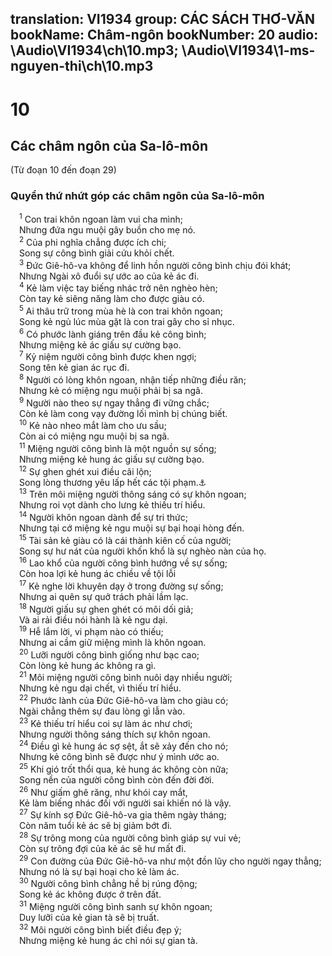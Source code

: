 translation: VI1934
group: CÁC SÁCH THƠ-VĂN
bookName: Châm-ngôn 
bookNumber: 20
audio: \Audio\VI1934\ch\10.mp3; \Audio\VI1934\1-ms-nguyen-thi\ch\10.mp3
-------

<div class="title"><h1>10</h1><h2>Các châm ngôn của Sa-lô-môn</h2><p>(Từ đoạn 10 đến đoạn 29)</p><h3>Quyển thứ nhứt góp các châm ngôn của Sa-lô-môn</h3></div>
<span class="verse ch_10_1"> <sup>1</sup> Con trai khôn ngoan làm vui cha mình; <br/> Nhưng đứa ngu muội gây buồn cho mẹ nó. <br/></span>
<span class="verse ch_10_2"> <sup>2</sup> Của phi nghĩa chẳng được ích chi; <br/> Song sự công bình giải cứu khỏi chết. <br/></span>
<span class="verse ch_10_3"> <sup>3</sup> Đức Giê-hô-va không để linh hồn người công bình chịu đói khát; <br/> Nhưng Ngài xô đuổi sự ước ao của kẻ ác đi. <br/></span>
<span class="verse ch_10_4"> <sup>4</sup> Kẻ làm việc tay biếng nhác trở nên nghèo hèn; <br/> Còn tay kẻ siêng năng làm cho được giàu có. <br/></span>
<span class="verse ch_10_5"> <sup>5</sup> Ai thâu trữ trong mùa hè là con trai khôn ngoan; <br/> Song kẻ ngủ lúc mùa gặt là con trai gây cho sỉ nhục. <br/></span>
<span class="verse ch_10_6"> <sup>6</sup> Có phước lành giáng trên đầu kẻ công bình; <br/> Nhưng miệng kẻ ác giấu sự cường bạo. <br/></span>
<span class="verse ch_10_7"> <sup>7</sup> Kỷ niệm người công bình được khen ngợi; <br/> Song tên kẻ gian ác rục đi. <br/></span>
<span class="verse ch_10_8"> <sup>8</sup> Người có lòng khôn ngoan, nhận tiếp những điều răn; <br/> Nhưng kẻ có miệng ngu muội phải bị sa ngã. <br/></span>
<span class="verse ch_10_9"> <sup>9</sup> Người nào theo sự ngay thẳng đi vững chắc; <br/> Còn kẻ làm cong vạy đường lối mình bị chúng biết. <br/></span>
<span class="verse ch_10_10"> <sup>10</sup> Kẻ nào nheo mắt làm cho ưu sầu; <br/> Còn ai có miệng ngu muội bị sa ngã. <br/></span>
<span class="verse ch_10_11"> <sup>11</sup> Miệng người công bình là một nguồn sự sống; <br/> Nhưng miệng kẻ hung ác giấu sự cường bạo. <br/></span>
<span class="verse ch_10_12"> <sup>12</sup> Sự ghen ghét xui điều cãi lộn; <br/> Song lòng thương yêu lấp hết các tội phạm.<a data-toggle="tooltip" data-placement="bottom" title="Gia 5:20; 1Phi 4:8">⚓</a><br/></span>
<span class="verse ch_10_13"> <sup>13</sup> Trên môi miệng người thông sáng có sự khôn ngoan; <br/> Nhưng roi vọt dành cho lưng kẻ thiếu trí hiểu. <br/></span>
<span class="verse ch_10_14"> <sup>14</sup> Người khôn ngoan dành để sự tri thức; <br/> Nhưng tại cớ miệng kẻ ngu muội sự bại hoại hòng đến. <br/></span>
<span class="verse ch_10_15"> <sup>15</sup> Tài sản kẻ giàu có là cái thành kiên cố của người; <br/> Song sự hư nát của người khốn khổ là sự nghèo nàn của họ. <br/></span>
<span class="verse ch_10_16"> <sup>16</sup> Lao khổ của người công bình hướng về sự sống; <br/> Còn hoa lợi kẻ hung ác chiều về tội lỗi <br/></span>
<span class="verse ch_10_17"> <sup>17</sup> Kẻ nghe lời khuyên dạy ở trong đường sự sống; <br/> Nhưng ai quên sự quở trách phải lầm lạc. <br/></span>
<span class="verse ch_10_18"> <sup>18</sup> Người giấu sự ghen ghét có môi dối giả; <br/> Và ai rải điều nói hành là kẻ ngu dại. <br/></span>
<span class="verse ch_10_19"> <sup>19</sup> Hễ lắm lời, vi phạm nào có thiếu; <br/> Nhưng ai cầm giữ miệng mình là khôn ngoan. <br/></span>
<span class="verse ch_10_20"> <sup>20</sup> Lưỡi người công bình giống như bạc cao; <br/> Còn lòng kẻ hung ác không ra gì. <br/></span>
<span class="verse ch_10_21"> <sup>21</sup> Môi miệng người công bình nuôi dạy nhiều người; <br/> Nhưng kẻ ngu dại chết, vì thiếu trí hiểu. <br/></span>
<span class="verse ch_10_22"> <sup>22</sup> Phước lành của Đức Giê-hô-va làm cho giàu có; <br/> Ngài chẳng thêm sự đau lòng gì lẫn vào. <br/></span>
<span class="verse ch_10_23"> <sup>23</sup> Kẻ thiếu trí hiểu coi sự làm ác như chơi; <br/> Nhưng người thông sáng thích sự khôn ngoan. <br/></span>
<span class="verse ch_10_24"> <sup>24</sup> Điều gì kẻ hung ác sợ sệt, ắt sẽ xảy đến cho nó; <br/> Nhưng kẻ công bình sẽ được như ý mình ước ao. <br/></span>
<span class="verse ch_10_25"> <sup>25</sup> Khi gió trốt thổi qua, kẻ hung ác không còn nữa; <br/> Song nền của người công bình còn đến đời đời. <br/></span>
<span class="verse ch_10_26"> <sup>26</sup> Như giấm ghê răng, như khói cay mắt, <br/> Kẻ làm biếng nhác đối với người sai khiến nó là vậy. <br/></span>
<span class="verse ch_10_27"> <sup>27</sup> Sự kính sợ Đức Giê-hô-va gia thêm ngày tháng; <br/> Còn năm tuổi kẻ ác sẽ bị giảm bớt đi. <br/></span>
<span class="verse ch_10_28"> <sup>28</sup> Sự trông mong của người công bình giáp sự vui vẻ; <br/> Còn sự trông đợi của kẻ ác sẽ hư mất đi. <br/></span>
<span class="verse ch_10_29"> <sup>29</sup> Con đường của Đức Giê-hô-va như một đồn lũy cho người ngay thẳng; <br/> Nhưng nó là sự bại hoại cho kẻ làm ác. <br/></span>
<span class="verse ch_10_30"> <sup>30</sup> Người công bình chẳng hề bị rúng động; <br/> Song kẻ ác không được ở trên đất. <br/></span>
<span class="verse ch_10_31"> <sup>31</sup> Miệng người công bình sanh sự khôn ngoan; <br/> Duy lưỡi của kẻ gian tà sẽ bị truất. <br/></span>
<span class="verse ch_10_32"> <sup>32</sup> Môi người công bình biết điều đẹp ý; <br/> Nhưng miệng kẻ hung ác chỉ nói sự gian tà. <br/> <br/></span>
